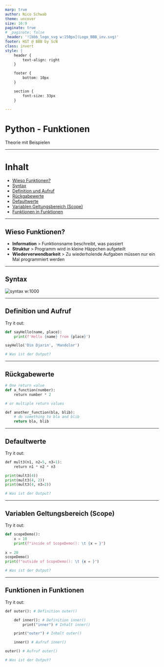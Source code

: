 ```yaml
---
marp: true
author: Nico Schwab
theme: uncover
size: 16:9
paginate: true
# _paginate: false
_header: '![bbb_logo_svg w:150px](Logo_BBB_inv.svg)'
footer: HST @ BBB by ScN
class: invert
style: |
    header {
        text-align: right
    }

    footer {
        bottom: 10px
    }

    section {
        font-size: 33px
    }

---
```


# Python - Funktionen
Theorie mit Beispielen

---

# Inhalt
- [Wieso Funktionen?](#wieso-funktionen)
- [Syntax](#syntax)
- [Definition und Aufruf](#definition-und-aufruf)
- [Rückgabewerte](#rückgabewerte)
- [Defaultwerte](#defaultwerte)
- [Variablen Geltungsbereich (Scope)](#variablen-geltungsbereich-scope)
- [Funktionen in Funktionen](#funktionen-in-funktionen)

---

## Wieso Funktionen?
- **Information** > Funktionsname beschreibt, was passiert
- **Struktur** > Programm wird in kleine Häppchen aufgeteilt
- **Wiederverwendbarkeit** > Zu wiederholende Aufgaben müssen nur ein Mal programmiert werden 

---

## Syntax
![syntax w:1000](funktionen_syntax.png)

---

## Definition und Aufruf
Try it out:
```python
def sayHello(name, place):
    print(f'Hello {name} from {place}')

sayHello('Din Djarin', 'Mandolor')

# Was ist der Output?
```

---


## Rückgabewerte
```python
# One return value
def a_function(number):
    return number * 2

# or multiple return values

def another_function(bla, blib):
    # do something to bla and blib
    return bla, blib
```

---

## Defaultwerte
Try it out:
```python
def mult3(n1, n2=5, n3=1):
    return n1 * n2 * n3

print(mult3(4))
print(mult3(4, 2))
print(mult3(4, n3=2))

# Was ist der Output?
```
---

## Variablen Geltungsbereich (Scope)
Try it out:
```python
def scopeDemo():
    x = 10
    print(f"inside of ScopeDemo(): \t {x = }")
    
x = 20
scopeDemo()
print(f"outside of ScopeDemo(): \t {x = }")

# Was ist der Output?
```

---

## Funktionen in Funktionen
Try it out:
```python
def outer(): # Definition outer()

    def inner(): # Definition inner()
        print("inner") # Inhalt inner()

    print("outer") # Inhalt outer()

    inner() # Aufruf inner()

outer() # Aufruf outer()

# Was ist der Output?
```
